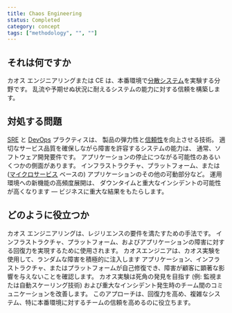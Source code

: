 ```yaml
---
title: Chaos Engineering
status: Completed
category: concept
tags: ["methodology", "", ""]
---
```


## それは何ですか

カオス エンジニアリングまたは CE は、本番環境で[分散システム](/distributed-systems/)を実験する分野です。
乱流や予期せぬ状況に耐えるシステムの能力に対する信頼を構築します。

## 対処する問題

[SRE](/site-reliability-engineering/) と [DevOps](/devops/) プラクティスは、
製品の弾力性と[信頼性](/reliability/)を向上させる技術。
適切なサービス品質を確保しながら障害を許容するシステムの能力は、
通常、ソフトウェア開発要件です。
アプリケーションの停止につながる可能性のあるいくつかの側面があります。
インフラストラクチャ、プラットフォーム、または ([マイクロサービス](/microservices/) ベースの) アプリケーションのその他の可動部分など。
運用環境への新機能の高頻度展開は、
ダウンタイムと重大なインシデントの可能性が高くなります
— ビジネスに重大な結果をもたらします。

## どのように役立つか

カオス エンジニアリングは、レジリエンスの要件を満たすための手法です。
インフラストラクチャ、プラットフォーム、およびアプリケーションの障害に対する回復力を実現するために使用されます。
カオスエンジニアは、カオス実験を使用して、ランダムな障害を積極的に注入します
アプリケーション、インフラストラクチャ、またはプラットフォームが自己修復でき、障害が顧客に顕著な影響を与えないことを確認します。
カオス実験は死角の発見を目指す
(例: 監視または自動スケーリング技術) および重大なインシデント発生時のチーム間のコミュニケーションを改善します。
このアプローチは、回復力を高め、複雑なシステム、特に本番環境に対するチームの信頼を高めるのに役立ちます。

